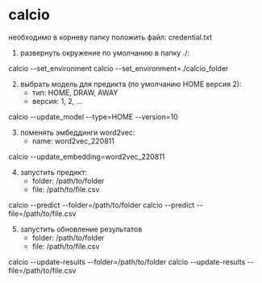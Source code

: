 # calcio
необходимо в корневу папку положить файл: credential.txt
1. развернуть окружение по умолчанию в папку ./: <br>

calcio --set_environment
calcio --set_environment=./calcio_folder

2. выбрать модель для предикта (по умолчанию HOME версия 2):
    - тип:  HOME, DRAW, AWAY
    - версия: 1, 2, ...<br>

calcio --update_model --type=HOME --version=10

3. поменять эмбеддинги word2vec:
    - name: word2vec_220811<br>

calcio --update_embedding=word2vec_220811

4. запустить предикт:
    - folder: /path/to/folder
    - file: /path/to/file.csv<br>

calcio --predict --folder=/path/to/folder
calcio --predict --file=/path/to/file.csv

5. запустить обновление результатов
    - folder: /path/to/folder
    - file: /path/to/file.csv<br>

calcio --update-results --folder=/path/to/folder
calcio --update-results --file=/path/to/file.csv
